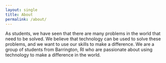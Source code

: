 ```yaml
---
layout: single
title: About
permalink: /about/
---
```


As students, we have seen that there are many problems in the world that need to be solved. We believe that technology can be used to solve these problems, and we want to use our skills to make a difference. We are a group of students from Barrington, RI who are passionate about using technology to make a difference in the world.
